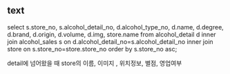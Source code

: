 ## text

select
  s.store_no,
  s.alcohol_detail_no,
  d.alcohol_type_no,
  d.name,
  d.degree,
  d.brand,
  d.origin,
  d.volume,
  d.img,
  store.name
from
  alcohol_detail d
  inner join alcohol_sales s on d.alcohol_detail_no=s.alcohol_detail_no
  inner join store on s.store_no=store.store_no 
order by
  s.store_no asc;



detail에 넘어왔을 때
store의 이름, 이미지 , 위치정보, 별점, 영업여부
